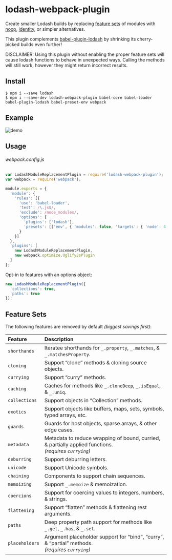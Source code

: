 # lodash-webpack-plugin

Create smaller Lodash builds by replacing [feature sets](#feature-sets) of modules
with [noop](https://lodash.com/docs#noop), [identity](https://lodash.com/docs#identity),
or simpler alternatives.

This plugin complements [babel-plugin-lodash](https://www.npmjs.com/package/babel-plugin-lodash)
by shrinking its cherry-picked builds even further!

DISCLAIMER: Using this plugin without enabling the proper feature sets will cause lodash functions to behave in unexpected ways. Calling the methods will still work, however they might return incorrect results.

## Install

```shell
$ npm i --save lodash
$ npm i --save-dev lodash-webpack-plugin babel-core babel-loader babel-plugin-lodash babel-preset-env webpack
```

## Example

![demo](https://cloud.githubusercontent.com/assets/4303/15064867/2c5420b0-130e-11e6-8293-5037d359851f.gif)

## Usage

###### webpack.config.js
```js
var LodashModuleReplacementPlugin = require('lodash-webpack-plugin');
var webpack = require('webpack');

module.exports = {
  'module': {
    'rules': [{
      'use': 'babel-loader',
      'test': /\.js$/,
      'exclude': /node_modules/,
      'options': {
        'plugins': ['lodash'],
        'presets': [['env', { 'modules': false, 'targets': { 'node': 4 } }]]
      }
    }]
  },
  'plugins': [
    new LodashModuleReplacementPlugin,
    new webpack.optimize.UglifyJsPlugin
  ]
};
```

Opt-in to features with an options object:
```js
new LodashModuleReplacementPlugin({
  'collections': true,
  'paths': true
});
```

## Feature Sets

The following features are removed by default _(biggest savings first)_:

| Feature | Description |
|:---|:---|
| `shorthands`   | Iteratee shorthands for `_.property`, `_.matches`, & `_.matchesProperty`. |
| `cloning`      | Support “clone” methods & cloning source objects. |
| `currying`     | Support “curry” methods. |
| `caching`      | Caches for methods like `_.cloneDeep`, `_.isEqual`, & `_.uniq`. |
| `collections`  | Support objects in “Collection” methods. |
| `exotics`      | Support objects like buffers, maps, sets, symbols, typed arrays, etc. |
| `guards`       | Guards for host objects, sparse arrays, & other edge cases. |
| `metadata`     | Metadata to reduce wrapping of bound, curried, & partially applied functions.<br>_(requires `currying`)_ |
| `deburring`    | Support deburring letters. |
| `unicode`      | Support Unicode symbols. |
| `chaining`     | Components to support chain sequences. |
| `memoizing`    | Support `_.memoize` & memoization. |
| `coercions`    | Support for coercing values to integers, numbers, & strings. |
| `flattening`   | Support “flatten” methods & flattening rest arguments. |
| `paths`        | Deep property path support for methods like `_.get`, `_.has`, & `_.set`. |
| `placeholders` | Argument placeholder support for “bind”, “curry”, & “partial” methods.<br>_(requires `currying`)_ |

